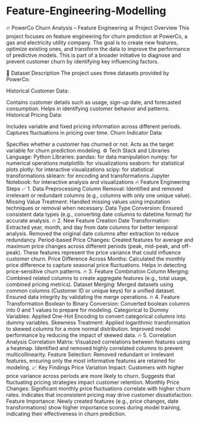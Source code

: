 # Feature-Engineering-Modelling
🔥 PowerCo Churn Analysis – Feature Engineering
📊 Project Overview
This project focuses on feature engineering for churn prediction at PowerCo, a gas and electricity utility company. The goal is to create new features, optimize existing ones, and transform the data to improve the performance of predictive models. This is part of a broader initiative to diagnose and prevent customer churn by identifying key influencing factors.

📁 Dataset Description
The project uses three datasets provided by PowerCo:

Historical Customer Data:

Contains customer details such as usage, sign-up date, and forecasted consumption.
Helps in identifying customer behavior and patterns.
Historical Pricing Data:

Includes variable and fixed pricing information across different periods.
Captures fluctuations in pricing over time.
Churn Indicator Data:

Specifies whether a customer has churned or not.
Acts as the target variable for churn prediction modeling.
⚙️ Tech Stack and Libraries
Language: Python
Libraries:
pandas: for data manipulation
numpy: for numerical operations
matplotlib: for visualizations
seaborn: for statistical plots
plotly: for interactive visualizations
scipy: for statistical transformations
sklearn: for encoding and transformations
Jupyter Notebook: for interactive analysis and visualizations
🔥 Feature Engineering Steps
✅ 1. Data Preprocessing
Column Removal:
Identified and removed irrelevant or redundant columns (e.g., columns with only one unique value).
Missing Value Treatment:
Handled missing values using imputation techniques or removal when necessary.
Data Type Conversion:
Ensured consistent data types (e.g., converting date columns to datetime format) for accurate analysis.
🔥 2. New Feature Creation
Date Transformation:
Extracted year, month, and day from date columns for better temporal analysis.
Removed the original date columns after extraction to reduce redundancy.
Period-based Price Changes:
Created features for average and maximum price changes across different periods (peak, mid-peak, and off-peak).
These features represent the price variance that could influence customer churn.
Price Difference Across Months:
Calculated the monthly price difference to capture seasonal price fluctuations.
Helps in detecting price-sensitive churn patterns.
🔥 3. Feature Combination
Column Merging:
Combined related columns to create aggregate features (e.g., total usage, combined pricing metrics).
Dataset Merging:
Merged datasets using common columns (Customer ID or unique keys) for a unified dataset.
Ensured data integrity by validating the merge operations.
🔥 4. Feature Transformation
Boolean to Binary Conversion:
Converted boolean columns into 0 and 1 values to prepare for modeling.
Categorical to Dummy Variables:
Applied One-Hot Encoding to convert categorical columns into dummy variables.
Skewness Treatment:
Applied logarithmic transformation to skewed columns for a more normal distribution.
Improved model performance by reducing the impact of skewed data.
🔥 5. Correlation Analysis
Correlation Matrix:
Visualized correlations between features using a heatmap.
Identified and removed highly correlated columns to prevent multicollinearity.
Feature Selection:
Removed redundant or irrelevant features, ensuring only the most informative features are retained for modeling.
📈 Key Findings
Price Variation Impact:
Customers with higher price variance across periods are more likely to churn.
Suggests that fluctuating pricing strategies impact customer retention.
Monthly Price Changes:
Significant monthly price fluctuations correlate with higher churn rates.
Indicates that inconsistent pricing may drive customer dissatisfaction.
Feature Importance:
Newly created features (e.g., price changes, date transformations) show higher importance scores during model training, indicating their effectiveness in churn prediction.
